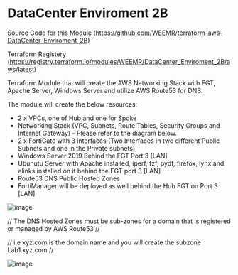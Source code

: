 # DataCenter Enviroment 2B

Source Code for this Module (https://github.com/WEEMR/terraform-aws-DataCenter_Enviroment_2B)

Terraform Registery         (https://registry.terraform.io/modules/WEEMR/DataCenter_Enviroment_2B/aws/latest)

Terraform Module that will create the AWS Networking Stack with FGT, Apache Server, Windows Server and utilize AWS Route53 for DNS. 

The module will create the below resources:

- 2 x VPCs, one of Hub and one for Spoke
- Networking Stack (VPC, Subnets, Route Tables, Security Groups and Internet Gateway) - Please refer to the diagram below.
- 2 x FortiGate with 3 interfaces (Two Interfaces in two different Public Subnets and one in the Private subnets)
- Windows Server 2019 Behind the FGT Port 3 [LAN]
- Ubunutu Server with Apache installed, iperf, fzf, pydf, firefox, lynx and elinks installed on it behind the FGT port 3 [LAN]
- Route53 DNS Public Hosted Zones
- FortiManager will be deployed as well behind the Hub FGT on Port 3 [LAN]


![image](https://user-images.githubusercontent.com/82145296/139328892-a6897caf-799c-44dd-b6cb-5077e85a7f52.png)


// The DNS Hosted Zones must be sub-zones for a domain that is registered or managed by AWS Route53 //

// i.e xyz.com is the domain name and you will create the subzone Lab1.xyz.com // 

![image](https://user-images.githubusercontent.com/82145296/139329119-01bbcdfa-c50f-48e5-8dd9-9f4426d647b5.png)
